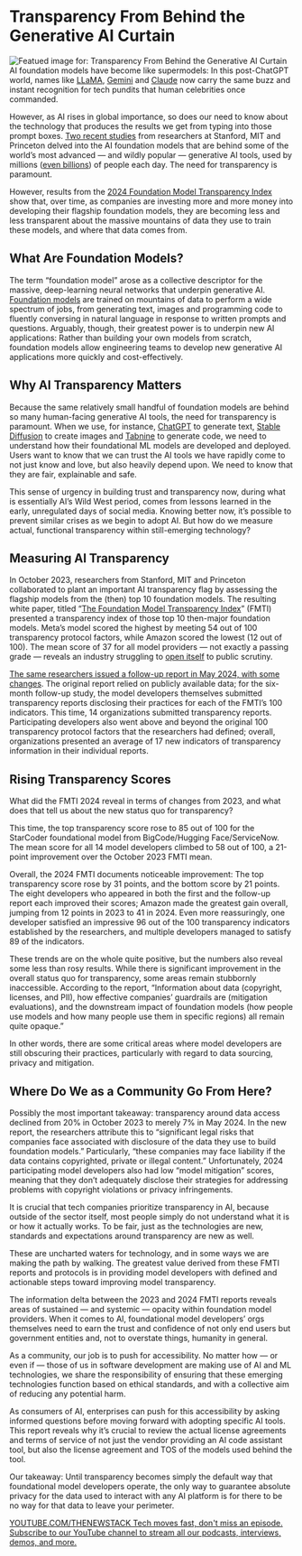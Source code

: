 # Transparency From Behind the Generative AI Curtain
![Featued image for: Transparency From Behind the Generative AI Curtain](https://cdn.thenewstack.io/media/2024/07/4bd1b47b-curtain-1024x576.jpg)
AI foundation models have become like supermodels: In this post-ChatGPT world, names like [LLaMA](https://llama.meta.com/), [Gemini](https://gemini.google.com/) and [Claude](https://claude.ai/) now carry the same buzz and instant recognition for tech pundits that human celebrities once commanded.

However, as AI rises in global importance, so does our need to know about the technology that produces the results we get from typing into those prompt boxes. [Two recent studies](https://crfm.stanford.edu/fmti/May-2024/index.html) from researchers at Stanford, MIT and Princeton delved into the AI foundation models that are behind some of the world’s most advanced — and wildly popular — generative AI tools, used by millions ([even billions](https://blog.google/inside-google/message-ceo/google-io-2024-keynote-sundar-pichai/#gemini-era)) of people each day. The need for transparency is paramount.

However, results from the [2024 Foundation Model Transparency Index](https://crfm.stanford.edu/fmti/May-2024/index.html) show that, over time, as companies are investing more and more money into developing their flagship foundation models, they are becoming less and less transparent about the massive mountains of data they use to train these models, and where that data comes from.

## What Are Foundation Models?
The term “foundation model” arose as a collective descriptor for the massive, deep-learning neural networks that underpin generative AI. [Foundation models](https://thenewstack.io/vision-foundation-models-when-does-size-matter/) are trained on mountains of data to perform a wide spectrum of jobs, from generating text, images and programming code to fluently conversing in natural language in response to written prompts and questions. Arguably, though, their greatest power is to underpin new AI applications: Rather than building your own models from scratch, foundation models allow engineering teams to develop new generative AI applications more quickly and cost-effectively.

## Why AI Transparency Matters
Because the same relatively small handful of foundation models are behind so many human-facing generative AI tools, the need for transparency is paramount. When we use, for instance, [ChatGPT](https://openai.com/chatgpt/) to generate text, [Stable Diffusion](https://stability.ai/) to create images and [Tabnine](https://www.tabnine.com/) to generate code, we need to understand how their foundational ML models are developed and deployed. Users want to know that we can trust the AI tools we have rapidly come to not just know and love, but also heavily depend upon. We need to know that they are fair, explainable and safe.

This sense of urgency in building trust and transparency now, during what is essentially AI’s Wild West period, comes from lessons learned in the early, unregulated days of social media. Knowing better now, it’s possible to prevent similar crises as we begin to adopt AI. But how do we measure actual, functional transparency within still-emerging technology?

## Measuring AI Transparency
In October 2023, researchers from Stanford, MIT and Princeton collaborated to plant an important AI transparency flag by assessing the flagship models from the (then) top 10 foundation models. The resulting white paper, titled “[The Foundation Model Transparency Index](https://crfm.stanford.edu/fmti/May-2024/index.html)” (FMTI) presented a transparency index of those top 10 then-major foundation models. Meta’s model scored the highest by meeting 54 out of 100 transparency protocol factors, while Amazon scored the lowest (12 out of 100). The mean score of 37 for all model providers — not exactly a passing grade — reveals an industry struggling to [open itself](https://thenewstack.io/transparency-and-community-an-open-source-vision-for-ai/) to public scrutiny.

[The same researchers issued a follow-up report in May 2024, with some changes](https://crfm.stanford.edu/fmti/May-2024/company-reports/index.html). The original report relied on publicly available data; for the six-month follow-up study, the model developers themselves submitted transparency reports disclosing their practices for each of the FMTI’s 100 indicators. This time, 14 organizations submitted transparency reports. Participating developers also went above and beyond the original 100 transparency protocol factors that the researchers had defined; overall, organizations presented an average of 17 new indicators of transparency information in their individual reports.
## Rising Transparency Scores
What did the FMTI 2024 reveal in terms of changes from 2023, and what does that tell us about the new status quo for transparency?

This time, the top transparency score rose to 85 out of 100 for the StarCoder foundational model from BigCode/Hugging Face/ServiceNow. The mean score for all 14 model developers climbed to 58 out of 100, a 21-point improvement over the October 2023 FMTI mean.

Overall, the 2024 FMTI documents noticeable improvement: The top transparency score rose by 31 points, and the bottom score by 21 points. The eight developers who appeared in both the first and the follow-up report each improved their scores; Amazon made the greatest gain overall, jumping from 12 points in 2023 to 41 in 2024. Even more reassuringly, one developer satisfied an impressive 96 out of the 100 transparency indicators established by the researchers, and multiple developers managed to satisfy 89 of the indicators.

These trends are on the whole quite positive, but the numbers also reveal some less than rosy results. While there is significant improvement in the overall status quo for transparency, some areas remain stubbornly inaccessible. According to the report, “Information about data (copyright, licenses, and PII), how effective companies’ guardrails are (mitigation evaluations), and the downstream impact of foundation models (how people use models and how many people use them in specific regions) all remain quite opaque.”

In other words, there are some critical areas where model developers are still obscuring their practices, particularly with regard to data sourcing, privacy and mitigation.

## Where Do We as a Community Go From Here?
Possibly the most important takeaway: transparency around data access declined from 20% in October 2023 to merely 7% in May 2024. In the new report, the researchers attribute this to “significant legal risks that companies face associated with disclosure of the data they use to build foundation models.” Particularly, “these companies may face liability if the data contains copyrighted, private or illegal content.” Unfortunately, 2024 participating model developers also had low “model mitigation” scores, meaning that they don’t adequately disclose their strategies for addressing problems with copyright violations or privacy infringements.

It is crucial that tech companies prioritize transparency in AI, because outside of the sector itself, most people simply do not understand what it is or how it actually works. To be fair, just as the technologies are new, standards and expectations around transparency are new as well.

These are uncharted waters for technology, and in some ways we are making the path by walking. The greatest value derived from these FMTI reports and protocols is in providing model developers with defined and actionable steps toward improving model transparency.

The information delta between the 2023 and 2024 FMTI reports reveals areas of sustained — and systemic — opacity within foundation model providers. When it comes to AI, foundational model developers’ orgs themselves need to earn the trust and confidence of not only end users but government entities and, not to overstate things, humanity in general.

As a community, our job is to push for accessibility. No matter how — or even if — those of us in software development are making use of AI and ML technologies, we share the responsibility of ensuring that these emerging technologies function based on ethical standards, and with a collective aim of reducing any potential harm.

As consumers of AI, enterprises can push for this accessibility by asking informed questions before moving forward with adopting specific AI tools. This report reveals why it’s crucial to review the actual license agreements and terms of service of not just the vendor providing an AI code assistant tool, but also the license agreement and TOS of the models used behind the tool.

Our takeaway: Until transparency becomes simply the default way that foundational model developers operate, the only way to guarantee absolute privacy for the data used to interact with any AI platform is for there to be no way for that data to leave your perimeter.

[
YOUTUBE.COM/THENEWSTACK
Tech moves fast, don't miss an episode. Subscribe to our YouTube
channel to stream all our podcasts, interviews, demos, and more.
](https://youtube.com/thenewstack?sub_confirmation=1)